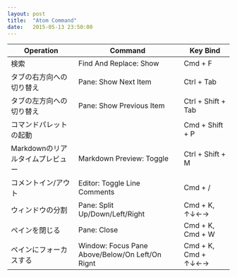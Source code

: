 ```yaml
---
layout: post
title:  "Atom Command"
date:   2015-05-13 23:50:00
---
```


| Operation | Command | Key Bind |
| --------- | ------- | -------- |
| 検索 | Find And Replace: Show | Cmd + F |
| タブの右方向への切り替え | Pane: Show Next Item | Ctrl + Tab |
| タブの左方向への切り替え | Pane: Show Previous Item | Ctrl + Shift + Tab |
| コマンドパレットの起動 | | Cmd + Shift + P|
| Markdownのリアルタイムプレビュー| Markdown Preview: Toggle | Ctrl + Shift + M |
| コメントイン/アウト | Editor: Toggle Line Comments | Cmd + / |
| ウィンドウの分割 | Pane: Split Up/Down/Left/Right | Cmd + K, ↑↓←→ |
| ペインを閉じる | Pane: Close | Cmd + K, Cmd + W | |
| ペインにフォーカスする | Window: Focus Pane Above/Below/On Left/On Rignt | Cmd + K, Cmd + ↑↓←→ |
